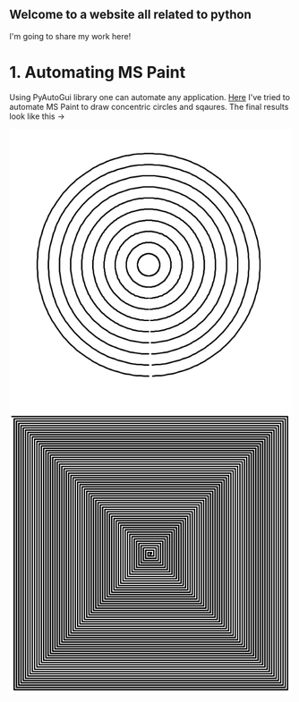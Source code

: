 ## Welcome to a website all related to python

I'm going to share my work here!

# 1. Automating MS Paint
Using PyAutoGui library one can automate any application. [Here](https://github.com/Vaibhavnath-Jha/Automate-MSPaint) I've tried to automate MS Paint to draw concentric circles and sqaures. The final results look like this ->

![Circle](https://github.com/Vaibhavnath-Jha/Automate-MSPaint/blob/master/PNG%20files/circled.png)
![Sqaure](https://github.com/Vaibhavnath-Jha/Automate-MSPaint/blob/master/PNG%20files/Sqaured.png)
